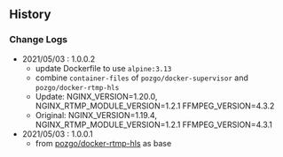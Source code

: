 ## History







### Change Logs
- 2021/05/03 : 1.0.0.2 
    - update Dockerfile to use `alpine:3.13`
    - combine `container-files` of `pozgo/docker-supervisor` and `pozgo/docker-rtmp-hls`
    - Update: NGINX_VERSION=1.20.0, NGINX_RTMP_MODULE_VERSION=1.2.1 FFMPEG_VERSION=4.3.2
    - Original: NGINX_VERSION=1.19.4, NGINX_RTMP_MODULE_VERSION=1.2.1 FFMPEG_VERSION=4.3.1
- 2021/05/03 : 1.0.0.1 
    - from [pozgo/docker-rtmp-hls](https://github.com/pozgo/docker-rtmp-hls) as base
